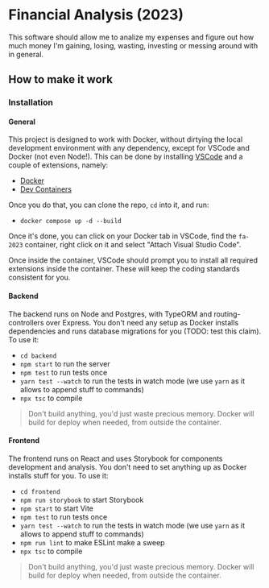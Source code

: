 # Financial Analysis (2023)

This software should allow me to analize my expenses and figure out how much money I'm gaining, losing, wasting, investing or messing around with in general.

## How to make it work

### Installation

#### General

This project is designed to work with Docker, without dirtying the local development environment with any dependency, except for VSCode and Docker (not even Node!). This can be done by installing [VSCode](https://code.visualstudio.com/) and a couple of extensions, namely:

- [Docker](https://marketplace.visualstudio.com/items?itemName=ms-azuretools.vscode-docker)
- [Dev Containers](https://marketplace.visualstudio.com/items?itemName=ms-vscode-remote.remote-containers)

Once you do that, you can clone the repo, `cd` into it, and run:

- `docker compose up -d --build`

Once it's done, you can click on your Docker tab in VSCode, find the `fa-2023` container, right click on it and select "Attach Visual Studio Code".

Once inside the container, VSCode should prompt you to install all required extensions inside the container. These will keep the coding standards consistent for you.

#### Backend

The backend runs on Node and Postgres, with TypeORM and routing-controllers over Express. You don't need any setup as Docker installs dependencies and runs database migrations for you (TODO: test this claim). To use it:

- `cd backend`
- `npm start` to run the server
- `npm test` to run tests once
- `yarn test --watch` to run the tests in watch mode (we use `yarn` as it allows to append stuff to commands)
- `npx tsc` to compile

> Don't build anything, you'd just waste precious memory. Docker will build for deploy when needed, from outside the container.

#### Frontend

The frontend runs on React and uses Storybook for components development and analysis. You don't need to set anything up as Docker installs stuff for you. To use it:

- `cd frontend`
- `npm run storybook` to start Storybook
- `npm start` to start Vite
- `npm test` to run tests once
- `yarn test --watch` to run the tests in watch mode (we use `yarn` as it allows to append stuff to commands)
- `npm run lint` to make ESLint make a sweep
- `npx tsc` to compile

> Don't build anything, you'd just waste precious memory. Docker will build for deploy when needed, from outside the container.
